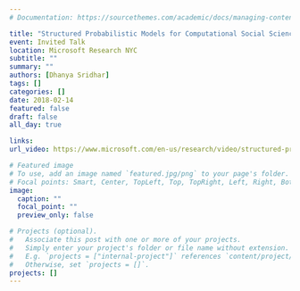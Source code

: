 ```yaml
---
# Documentation: https://sourcethemes.com/academic/docs/managing-content/

title: "Structured Probabilistic Models for Computational Social Science"
event: Invited Talk
location: Microsoft Research NYC
subtitle: ""
summary: ""
authors: [Dhanya Sridhar]
tags: []
categories: []
date: 2018-02-14
featured: false
draft: false
all_day: true

links:
url_video: https://www.microsoft.com/en-us/research/video/structured-probabilistic-models-for-computational-social-science/

# Featured image
# To use, add an image named `featured.jpg/png` to your page's folder.
# Focal points: Smart, Center, TopLeft, Top, TopRight, Left, Right, BottomLeft, Bottom, BottomRight.
image:
  caption: ""
  focal_point: ""
  preview_only: false

# Projects (optional).
#   Associate this post with one or more of your projects.
#   Simply enter your project's folder or file name without extension.
#   E.g. `projects = ["internal-project"]` references `content/project/deep-learning/index.md`.
#   Otherwise, set `projects = []`.
projects: []
---
```


